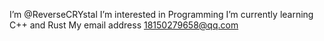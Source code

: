 I’m @ReverseCRYstal
I’m interested in Programming
I’m currently learning C++ and Rust
My email address 18150279658@qq.com
